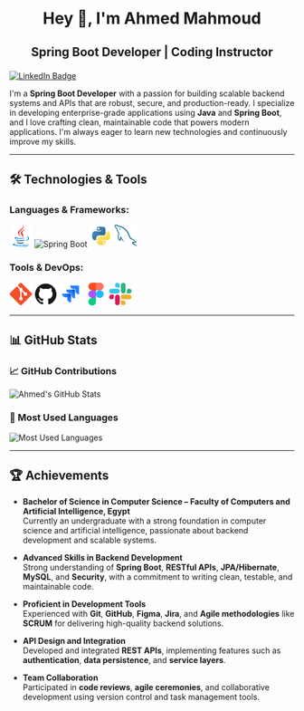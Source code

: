 # <p align="center">Hey 👋, I'm Ahmed Mahmoud</p>

## <p align="center">Spring Boot Developer | Coding Instructor</p>

[![LinkedIn Badge](https://img.shields.io/badge/LinkedIn-Ahmed%20Mahmoud-blue?style=flat&logo=linkedin&logoColor=white)](https://www.linkedin.com/in/ahmed-mahmoud-239990223)

I'm a **Spring Boot Developer** with a passion for building scalable backend systems and APIs that are robust, secure, and production-ready. I specialize in developing enterprise-grade applications using **Java** and **Spring Boot**, and I love crafting clean, maintainable code that powers modern applications. I'm always eager to learn new technologies and continuously improve my skills.

---

## 🛠️ Technologies & Tools

### Languages & Frameworks:
<p align="start">
  <img src="https://raw.githubusercontent.com/devicons/devicon/master/icons/java/java-original.svg" alt="Java" width="40" height="40" />
  <img src="https://www.vectorlogo.zone/logos/springio/springio-icon.svg" alt="Spring Boot" width="40" height="40" />
  <img src="https://raw.githubusercontent.com/devicons/devicon/master/icons/python/python-original.svg" alt="Python" width="40" height="40" />
  <img src="https://raw.githubusercontent.com/devicons/devicon/master/icons/mysql/mysql-original.svg" alt="MySQL" width="40" height="40" />
</p>

### Tools & DevOps:
<p align="start">
  <img src="https://raw.githubusercontent.com/devicons/devicon/master/icons/git/git-original.svg" alt="Git" width="40" height="40" />
  <img src="https://raw.githubusercontent.com/devicons/devicon/master/icons/github/github-original.svg" alt="GitHub" width="40" height="40" />
  <img src="https://raw.githubusercontent.com/devicons/devicon/master/icons/jira/jira-original.svg" alt="Jira" width="40" height="40" />
  <img src="https://raw.githubusercontent.com/devicons/devicon/master/icons/figma/figma-original.svg" alt="Figma" width="40" height="40" />
  <img src="https://raw.githubusercontent.com/devicons/devicon/master/icons/slack/slack-original.svg" alt="Slack" width="40" height="40" />
</p>

---

## 📊 GitHub Stats

### 📈 GitHub Contributions
![Ahmed's GitHub Stats](https://github-readme-stats.vercel.app/api?username=A7medmahmoud116&show_icons=true&count_private=true&theme=radical)

### 🌟 Most Used Languages
![Most Used Languages](https://github-readme-stats.vercel.app/api/top-langs/?username=A7medmahmoud116&layout=compact&theme=radical&hide=css,html)


---

## 🏆 Achievements

- **Bachelor of Science in Computer Science – Faculty of Computers and Artificial Intelligence, Egypt**  
  Currently an undergraduate with a strong foundation in computer science and artificial intelligence, passionate about backend development and scalable systems.

- **Advanced Skills in Backend Development**  
  Strong understanding of **Spring Boot**, **RESTful APIs**, **JPA/Hibernate**, **MySQL**, and **Security**, with a commitment to writing clean, testable, and maintainable code.

- **Proficient in Development Tools**  
  Experienced with **Git**, **GitHub**, **Figma**, **Jira**, and **Agile methodologies** like **SCRUM** for delivering high-quality backend solutions.

- **API Design and Integration**  
  Developed and integrated **REST APIs**, implementing features such as **authentication**, **data persistence**, and **service layers**.

- **Team Collaboration**  
  Participated in **code reviews**, **agile ceremonies**, and collaborative development using version control and task management tools.
